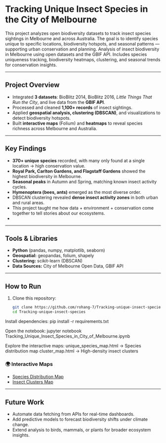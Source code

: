 #  Tracking Unique Insect Species in the City of Melbourne

This project analyzes open biodiversity datasets to track insect species sightings in Melbourne and across Australia. The goal is to identify species unique to specific locations, biodiversity hotspots, and seasonal patterns — supporting urban conservation and planning. Analysis of insect biodiversity in Melbourne using open datasets and the GBIF API. Includes species uniqueness tracking, biodiversity heatmaps, clustering, and seasonal trends for conservation insights.

---

## Project Overview
- Integrated **3 datasets**: BioBlitz 2014, BioBlitz 2016, *Little Things That Run the City*, and live data from the **GBIF API**.  
- Processed and cleaned **1,100+ records** of insect sightings.  
- Applied **geospatial analysis, clustering (DBSCAN)**, and visualizations to detect biodiversity hotspots.  
- Built **interactive maps** (Folium) and **heatmaps** to reveal species richness across Melbourne and Australia.  

---

## Key Findings
- **370+ unique species** recorded, with many only found at a single location → high conservation value.  
- **Royal Park, Carlton Gardens, and Flagstaff Gardens** showed the highest biodiversity in Melbourne.  
- **Seasonal peaks** in Autumn and Spring, matching known insect activity cycles.  
- **Hymenoptera (bees, ants)** emerged as the most diverse order.  
- DBSCAN clustering revealed **dense insect activity zones** in both urban and rural areas.
- This project taught me how data + environment + conservation come together to tell stories about our ecosystems.
-   

---

## Tools & Libraries
- **Python** (pandas, numpy, matplotlib, seaborn)  
- **Geospatial:** geopandas, folium, shapely  
- **Clustering:** scikit-learn (DBSCAN)  
- **Data Sources:** City of Melbourne Open Data, GBIF API  

---

## How to Run
1. Clone this repository:
   ```bash
   git clone https://github.com/rohang-7/Tracking-unique-insect-species.git
   cd Tracking-unique-insect-species

Install dependencies:
pip install -r requirements.txt


Open the notebook:
jupyter notebook Tracking_Unique_Insect_Species_in_City_of_Melbourne.ipynb


Explore the interactive maps:
unique_species_map.html → Species distribution map
cluster_map.html → High-density insect clusters
### 🌍 Interactive Maps

- [Species Distribution Map](https://rohang-7.github.io/Tracking-unique-insect-species/unique_species_map.html)  
- [Insect Clusters Map](https://rohang-7.github.io/Tracking-unique-insect-species/cluster_map.html)


---

## Future Work
- Automate data fetching from APIs for real-time dashboards.  
- Add predictive models to forecast biodiversity shifts under climate change.  
- Extend analysis to birds, mammals, or plants for broader ecosystem insights.  
